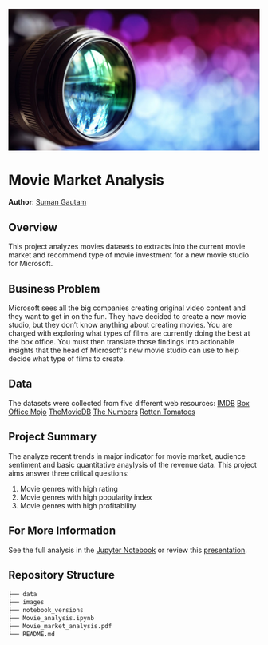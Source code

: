 ![lens](./images/Camera_lens.jpg)

# Movie Market Analysis 

**Author**: [Suman Gautam](mailto:smngeo@gmail.com)

## Overview

This project analyzes movies datasets to extracts into the current movie market and recommend type of movie investment for a new movie studio for Microsoft. 


## Business Problem

Microsoft sees all the big companies creating original video content and they want to get in on the fun. They have decided to create a new movie studio, but they don’t know anything about creating movies. You are charged with exploring what types of films are currently doing the best at the box office. You must then translate those findings into actionable insights that the head of Microsoft's new movie studio can use to help decide what type of films to create.

## Data

The datasets were collected from five different web resources:
[IMDB](https://www.imdb.com/)
[Box Office Mojo](https://www.boxofficemojo.com/)
[TheMovieDB](https://www.themoviedb.org/)
[The Numbers](https://www.the-numbers.com/)
[Rotten Tomatoes](https://www.rottentomatoes.com/)


## Project Summary

The analyze recent trends in major indicator for movie market, audience sentiment and basic quantitative anaylysis of the revenue data. This project aims answer three critical questions:
1. Movie genres with high rating
2. Movie genres with high popularity index
3. Movie genres with high profitability 



## For More Information

See the full analysis in the [Jupyter Notebook](./movie_analysis.ipynb) or review this [presentation](./Movie_market_analysis.pdf).



## Repository Structure

```
├── data
├── images
├── notebook_versions
├── Movie_analysis.ipynb
├── Movie_market_analysis.pdf
└── README.md
```
